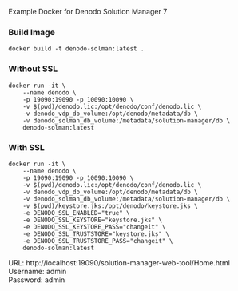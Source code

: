 Example Docker for Denodo Solution Manager 7

### Build Image
```shell
docker build -t denodo-solman:latest .
```

### Without SSL
```shell
docker run -it \
    --name denodo \
    -p 19090:19090 -p 10090:10090 \
    -v $(pwd)/denodo.lic:/opt/denodo/conf/denodo.lic \
    -v denodo_vdp_db_volume:/opt/denodo/metadata/db \
    -v denodo_solman_db_volume:/metadata/solution-manager/db \
    denodo-solman:latest
```

### With SSL
```shell
docker run -it \
    --name denodo \
    -p 19090:19090 -p 10090:10090 \
    -v $(pwd)/denodo.lic:/opt/denodo/conf/denodo.lic \
    -v denodo_vdp_db_volume:/opt/denodo/metadata/db \
    -v denodo_solman_db_volume:/metadata/solution-manager/db \
    -v $(pwd)/keystore.jks:/opt/denodo/keystore.jks \
    -e DENODO_SSL_ENABLED="true" \
    -e DENODO_SSL_KEYSTORE="keystore.jks" \
    -e DENODO_SSL_KEYSTORE_PASS="changeit" \
    -e DENODO_SSL_TRUSTSTORE="keystore.jks" \
    -e DENODO_SSL_TRUSTSTORE_PASS="changeit" \
    denodo-solman:latest
```
URL: http://localhost:19090/solution-manager-web-tool/Home.html  
Username: admin  
Password: admin  
